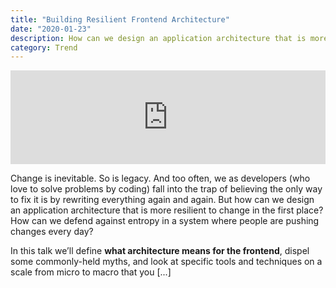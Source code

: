 ```yaml
---
title: "Building Resilient Frontend Architecture"
date: "2020-01-23"
description: How can we design an application architecture that is more resilient to change in the first place? How can we defend against entropy in a system where people are pushing changes every day?
category: Trend
---
```


<iframe width="100%" src="https://www.youtube.com/embed/TqfbAXCCVwE" frameborder="0" allowfullscreen></iframe>

Change is inevitable. So is legacy. And too often, we as developers (who love to solve problems by coding) fall into the trap of believing the only way to fix it is by rewriting everything again and again. But how can we design an application architecture that is more resilient to change in the first place? How can we defend against entropy in a system where people are pushing changes every day?

In this talk we’ll define **what architecture means for the frontend**, dispel some commonly-held myths, and look at specific tools and techniques on a scale from micro to macro that you [...]